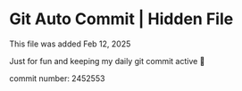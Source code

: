 # Git Auto Commit | Hidden File

This file was added Feb 12, 2025

Just for fun and keeping my daily git commit active 🤪

commit number: 2452553
